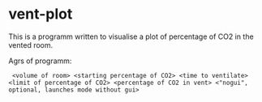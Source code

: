 # vent-plot
This is a programm written to visualise a plot of percentage of CO2 in the vented room.

Agrs of programm:

``` <volume of room> <starting percentage of CO2> <time to ventilate> <limit of percentage of CO2> <percentage of CO2 in vent> <"nogui", optional, launches mode without gui>```
